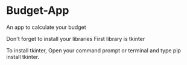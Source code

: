 # Budget-App
An app to calculate your budget

Don't forget to install your libraries First library is tkinter 

To install tkinter, Open your command prompt or terminal and type pip install tkinter.

